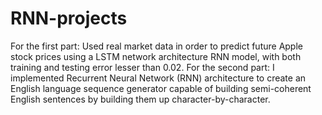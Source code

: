 # RNN-projects
For the first part:
Used real market data in order to predict future Apple stock prices using a LSTM network architecture RNN model, with both training and testing error lesser than 0.02.
For the second part:
I implemented Recurrent Neural Network (RNN) architecture to create an English language sequence generator capable of building semi-coherent English sentences by building them up character-by-character.
